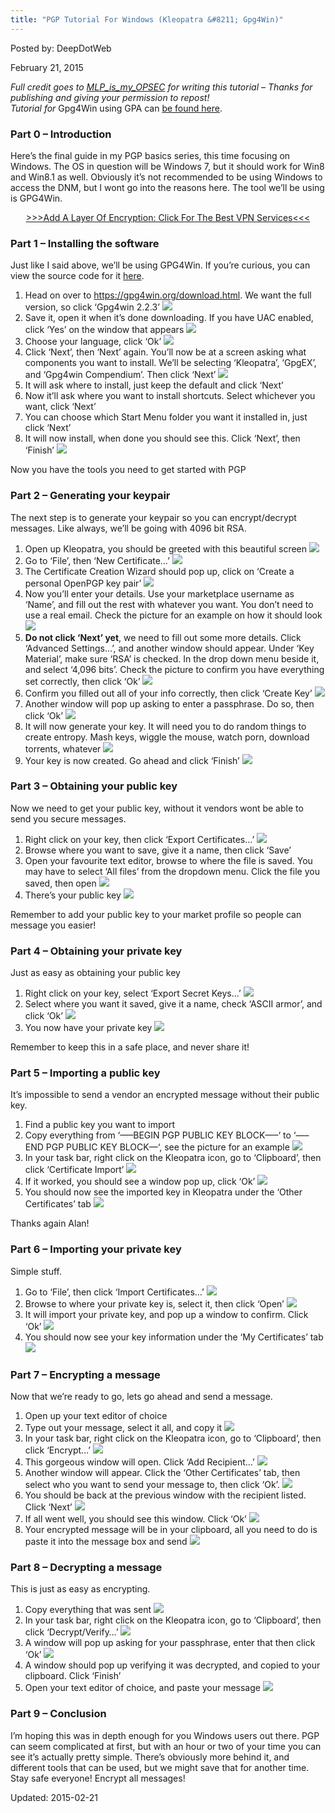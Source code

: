 ```yaml
---
title: "PGP Tutorial For Windows (Kleopatra &#8211; Gpg4Win)"
---
```



Posted by: DeepDotWeb 

<span>February 21, 2015</span>


<div class="usertext-body may-blank-within md-container">
<div class="md">
<p><em>Full credit goes to <a href="http://www.reddit.com/user/MLP_is_my_OPSEC">MLP_is_my_OPSEC</a> for writing this tutorial – Thanks for publishing and giving your permission to repost!<br />
    Tutorial for </em>Gpg4Win using GPA can <a href="https://gir.pub/deepdotweb/2013/11/11/pgp-tutorial-for-newbs-gpg4win/" target="_blank">be found here</a>.</p>
<h3>Part 0 – Introduction</h3>
<p>Here&#8217;s the final guide in my PGP basics series, this time focusing on Windows. The OS in question will be Windows 7, but it should work for Win8 and Win8.1 as well. Obviously it&#8217;s not recommended to be using Windows to access the DNM, but I wont go into the reasons here. The tool we&#8217;ll be using is GPG4Win.</p>
<p style="text-align: center;"><a href="https://gir.pub/deepdotweb/vpn-comparison-chart/">&gt;&gt;&gt;Add A Layer Of Encryption: Click For The Best VPN Services&lt;&lt;&lt;</a></p>
<h3>Part 1 – Installing the software</h3>
<p>Just like I said above, we&#8217;ll be using GPG4Win. If you&#8217;re curious, you can view the source code for it <a href="https://git.gnupg.org/cgi-bin/gitweb.cgi?p=gpg4win.git;a=summary">here</a>.</p>
<ol>
<li>Head on over to <a href="https://gpg4win.org/download.html">https://gpg4win.org/download.html</a>. We want the full version, so click &#8216;Gpg4win 2.2.3&#8217; 

<img src="https://gir.pub/deepdotweb/imgs/2015/02/iXqHJld1.png">

<li>Save it, open it when it&#8217;s done downloading. If you have UAC enabled, click &#8216;Yes&#8217; on the window that appears 

<img src="https://gir.pub/deepdotweb/imgs/2015/02/NFVNUCS1.png">

<li>Choose your language, click &#8216;Ok&#8217; 

<img src="https://gir.pub/deepdotweb/imgs/2015/02/SUJ3aT21.png">

<li>Click &#8216;Next&#8217;, then &#8216;Next&#8217; again. You&#8217;ll now be at a screen asking what components you want to install. We&#8217;ll be selecting &#8216;Kleopatra&#8217;, &#8216;GpgEX&#8217;, and &#8216;Gpg4win Compendium&#8217;. Then click &#8216;Next&#8217; 

<img src="https://gir.pub/deepdotweb/imgs/2015/02/oNLB4Kk1.png">

<li>It will ask where to install, just keep the default and click &#8216;Next&#8217;</li>
<li>Now it&#8217;ll ask where you want to install shortcuts. Select whichever you want, click &#8216;Next&#8217;</li>
<li>You can choose which Start Menu folder you want it installed in, just click &#8216;Next&#8217;</li>
<li>It will now install, when done you should see this. Click &#8216;Next&#8217;, then &#8216;Finish&#8217; 

<img src="https://gir.pub/deepdotweb/imgs/2015/02/RYUfaj41.png">

</ol>
<p>Now you have the tools you need to get started with PGP</p>
<h3>Part 2 – Generating your keypair</h3>
<p>The next step is to generate your keypair so you can encrypt/decrypt messages. Like always, we&#8217;ll be going with 4096 bit RSA.</p>
<ol>
<li>Open up Kleopatra, you should be greeted with this beautiful screen 

<img src="https://gir.pub/deepdotweb/imgs/2015/02/5i6tnlr1.png">

<li>Go to &#8216;File&#8217;, then &#8216;New Certificate&#8230;&#8217; 

<img src="https://gir.pub/deepdotweb/imgs/2015/02/u069Ntb1.png">

<li>The Certificate Creation Wizard should pop up, click on &#8216;Create a personal OpenPGP key pair&#8217; 

<img src="https://gir.pub/deepdotweb/imgs/2015/02/oVaws0J1.png">

<li>Now you&#8217;ll enter your details. Use your marketplace username as &#8216;Name&#8217;, and fill out the rest with whatever you want. You don&#8217;t need to use a real email. Check the picture for an example on how it should look 

<img src="https://gir.pub/deepdotweb/imgs/2015/02/xJFjFGx1.png">

<li><strong>Do not click &#8216;Next&#8217; yet</strong>, we need to fill out some more details. Click &#8216;Advanced Settings&#8230;&#8217;, and another window should appear. Under &#8216;Key Material&#8217;, make sure &#8216;RSA&#8217; is checked. In the drop down menu beside it, and select &#8216;4,096 bits&#8217;. Check the picture to confirm you have everything set correctly, then click &#8216;Ok&#8217; 

<img src="https://gir.pub/deepdotweb/imgs/2015/02/dcOihQG1.png">

<li>Confirm you filled out all of your info correctly, then click &#8216;Create Key&#8217; 

<img src="https://gir.pub/deepdotweb/imgs/2015/02/hUIQgMb1.png">

<li>Another window will pop up asking to enter a passphrase. Do so, then click &#8216;Ok&#8217; 

<img src="https://gir.pub/deepdotweb/imgs/2015/02/kIPFAQF1.png">

<li>It will now generate your key. It will need you to do random things to create entropy. Mash keys, wiggle the mouse, watch porn, download torrents, whatever 

<img src="https://gir.pub/deepdotweb/imgs/2015/02/p8vJdbN1.png">

<li>Your key is now created. Go ahead and click &#8216;Finish&#8217; 

<img src="https://gir.pub/deepdotweb/imgs/2015/02/1SRNdt61.png">

</ol>
<h3>Part 3 – Obtaining your public key</h3>
<p>Now we need to get your public key, without it vendors wont be able to send you secure messages.</p>
<ol>
<li>Right click on your key, then click &#8216;Export Certificates&#8230;&#8217; 

<img src="https://gir.pub/deepdotweb/imgs/2015/02/h86y7Le1.png">

<li>Browse where you want to save, give it a name, then click &#8216;Save&#8217;</li>
<li>Open your favourite text editor, browse to where the file is saved. You may have to select &#8216;All files&#8217; from the dropdown menu. Click the file you saved, then open 

<img src="https://gir.pub/deepdotweb/imgs/2015/02/XIFqJy81.png">

<li>There&#8217;s your public key 

<img src="https://gir.pub/deepdotweb/imgs/2015/02/gJK0c9S1.png">

</ol>
<p>Remember to add your public key to your market profile so people can message you easier!</p>
<h3>Part 4 – Obtaining your private key</h3>
<p>Just as easy as obtaining your public key</p>
<ol>
<li>Right click on your key, select &#8216;Export Secret Keys&#8230;&#8217; 

<img src="https://gir.pub/deepdotweb/imgs/2015/02/KBWbUBC1.png">

<li>Select where you want it saved, give it a name, check &#8216;ASCII armor&#8217;, and click &#8216;Ok&#8217; 

<img src="https://gir.pub/deepdotweb/imgs/2015/02/d4MPQKB1.png">

<li>You now have your private key 

<img src="https://gir.pub/deepdotweb/imgs/2015/02/M4osyVS1.png">

</ol>
<p>Remember to keep this in a safe place, and never share it!</p>
<h3>Part 5 – Importing a public key</h3>
<p>It&#8217;s impossible to send a vendor an encrypted message without their public key.</p>
<ol>
<li>Find a public key you want to import</li>
<li>Copy everything from &#8216;&#8212;&#8211;BEGIN PGP PUBLIC KEY BLOCK&#8212;&#8211;&#8216; to &#8216;&#8212;&#8211;END PGP PUBLIC KEY BLOCK&#8212;&#8216;, see the picture for an example 

<img src="https://gir.pub/deepdotweb/imgs/2015/02/69UnFPR1.png">

<li>In your task bar, right click on the Kleopatra icon, go to &#8216;Clipboard&#8217;, then click &#8216;Certificate Import&#8217; 

<img src="https://gir.pub/deepdotweb/imgs/2015/02/UG15ss61.png">

<li>If it worked, you should see a window pop up, click &#8216;Ok&#8217; 

<img src="https://gir.pub/deepdotweb/imgs/2015/02/J9kQIQB1.png">

<li>You should now see the imported key in Kleopatra under the &#8216;Other Certificates&#8217; tab 

<img src="https://gir.pub/deepdotweb/imgs/2015/02/2G438Pi1.png">

</ol>
<p>Thanks again Alan!</p>
<h3>Part 6 – Importing your private key</h3>
<p>Simple stuff.</p>
<ol>
<li>Go to &#8216;File&#8217;, then click &#8216;Import Certificates&#8230;&#8217; 

<img src="https://gir.pub/deepdotweb/imgs/2015/02/hHDqxpO1.png">

<li>Browse to where your private key is, select it, then click &#8216;Open&#8217; 

<img src="https://gir.pub/deepdotweb/imgs/2015/02/Qq8OmEn1.png">

<li>It will import your private key, and pop up a window to confirm. Click &#8216;Ok&#8217; 

<img src="https://gir.pub/deepdotweb/imgs/2015/02/m6YsDUv1.png">

<li>You should now see your key information under the &#8216;My Certificates&#8217; tab 

<img src="https://gir.pub/deepdotweb/imgs/2015/02/SyPzPmp1.png">

</ol>
<h3>Part 7 – Encrypting a message</h3>
<p>Now that we&#8217;re ready to go, lets go ahead and send a message.</p>
<ol>
<li>Open up your text editor of choice</li>
<li>Type out your message, select it all, and copy it 

<img src="https://gir.pub/deepdotweb/imgs/2015/02/fpsVEX21.png">

<li>In your task bar, right click on the Kleopatra icon, go to &#8216;Clipboard&#8217;, then click &#8216;Encrypt&#8230;&#8217; 

<img src="https://gir.pub/deepdotweb/imgs/2015/02/jSeuc6p1.png">

<li>This gorgeous window will open. Click &#8216;Add Recipient&#8230;&#8217; 

<img src="https://gir.pub/deepdotweb/imgs/2015/02/xmzkSvm1.png">

<li>Another window will appear. Click the &#8216;Other Certificates&#8217; tab, then select who you want to send your message to, then click &#8216;Ok&#8217;. 

<img src="https://gir.pub/deepdotweb/imgs/2015/02/88SqUA21.png">

<li>You should be back at the previous window with the recipient listed. Click &#8216;Next&#8217; 

<img src="https://gir.pub/deepdotweb/imgs/2015/02/g4qk0H61.png">

<li>If all went well, you should see this window. Click &#8216;Ok&#8217; 

<img src="https://gir.pub/deepdotweb/imgs/2015/02/jnIS7Wo1.png">

<li>Your encrypted message will be in your clipboard, all you need to do is paste it into the message box and send 

<img src="https://gir.pub/deepdotweb/imgs/2015/02/hrQ9tb01.png">

</ol>
<h3>Part 8 – Decrypting a message</h3>
<p>This is just as easy as encrypting.</p>
<ol>
<li>Copy everything that was sent 

<img src="https://gir.pub/deepdotweb/imgs/2015/02/aj50dmL1.png">

<li>In your task bar, right click on the Kleopatra icon, go to &#8216;Clipboard&#8217;, then click &#8216;Decrypt/Verify&#8230;&#8217; 

<img src="https://gir.pub/deepdotweb/imgs/2015/02/T8lqyCo1.png">

<li>A window will pop up asking for your passphrase, enter that then click &#8216;Ok&#8217; 

<img src="https://gir.pub/deepdotweb/imgs/2015/02/yj6ciCG1.png">

<li>A window should pop up verifying it was decrypted, and copied to your clipboard. Click &#8216;Finish&#8217;</li>
<li>Open your text editor of choice, and paste your message 

<img src="https://gir.pub/deepdotweb/imgs/2015/02/ENJY7tp1.png">

</ol>
<h3>Part 9 – Conclusion</h3>
<p>I&#8217;m hoping this was in depth enough for you Windows users out there. PGP can seem complicated at first, but with an hour or two of your time you can see it&#8217;s actually pretty simple. There&#8217;s obviously more behind it, and different tools that can be used, but we might save that for another time. Stay safe everyone! Encrypt all messages!</p>

Updated: 2015-02-21